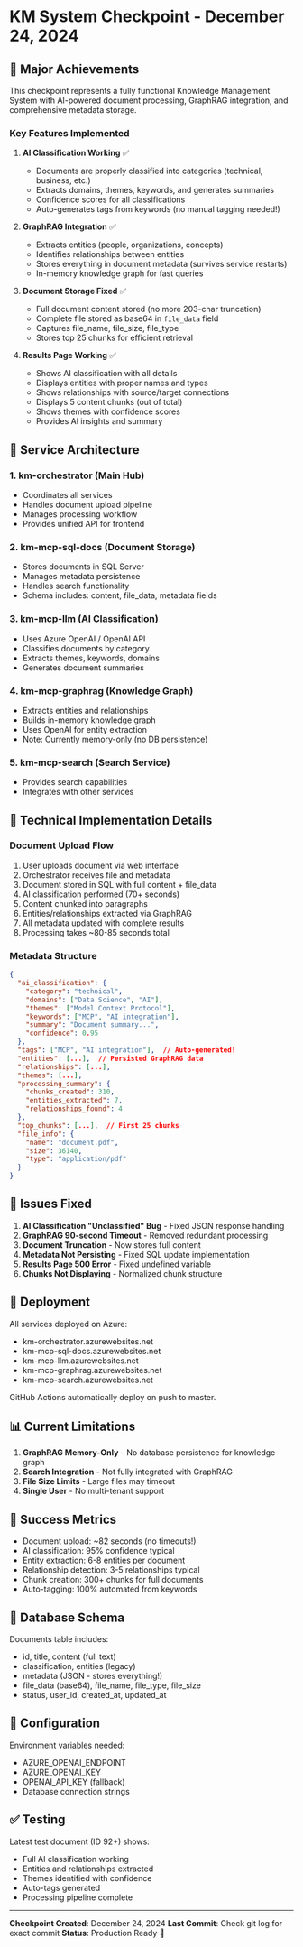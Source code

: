 # KM System Checkpoint - December 24, 2024

## 🎯 Major Achievements

This checkpoint represents a fully functional Knowledge Management System with AI-powered document processing, GraphRAG integration, and comprehensive metadata storage.

### Key Features Implemented

1. **AI Classification Working** ✅
   - Documents are properly classified into categories (technical, business, etc.)
   - Extracts domains, themes, keywords, and generates summaries
   - Confidence scores for all classifications
   - Auto-generates tags from keywords (no manual tagging needed!)

2. **GraphRAG Integration** ✅
   - Extracts entities (people, organizations, concepts)
   - Identifies relationships between entities
   - Stores everything in document metadata (survives service restarts)
   - In-memory knowledge graph for fast queries

3. **Document Storage Fixed** ✅
   - Full document content stored (no more 203-char truncation)
   - Complete file stored as base64 in `file_data` field
   - Captures file_name, file_size, file_type
   - Stores top 25 chunks for efficient retrieval

4. **Results Page Working** ✅
   - Shows AI classification with all details
   - Displays entities with proper names and types
   - Shows relationships with source/target connections
   - Displays 5 content chunks (out of total)
   - Shows themes with confidence scores
   - Provides AI insights and summary

## 📁 Service Architecture

### 1. **km-orchestrator** (Main Hub)
- Coordinates all services
- Handles document upload pipeline
- Manages processing workflow
- Provides unified API for frontend

### 2. **km-mcp-sql-docs** (Document Storage)
- Stores documents in SQL Server
- Manages metadata persistence
- Handles search functionality
- Schema includes: content, file_data, metadata fields

### 3. **km-mcp-llm** (AI Classification)
- Uses Azure OpenAI / OpenAI API
- Classifies documents by category
- Extracts themes, keywords, domains
- Generates document summaries

### 4. **km-mcp-graphrag** (Knowledge Graph)
- Extracts entities and relationships
- Builds in-memory knowledge graph
- Uses OpenAI for entity extraction
- Note: Currently memory-only (no DB persistence)

### 5. **km-mcp-search** (Search Service)
- Provides search capabilities
- Integrates with other services

## 🔧 Technical Implementation Details

### Document Upload Flow
1. User uploads document via web interface
2. Orchestrator receives file and metadata
3. Document stored in SQL with full content + file_data
4. AI classification performed (70+ seconds)
5. Content chunked into paragraphs
6. Entities/relationships extracted via GraphRAG
7. All metadata updated with complete results
8. Processing takes ~80-85 seconds total

### Metadata Structure
```json
{
  "ai_classification": {
    "category": "technical",
    "domains": ["Data Science", "AI"],
    "themes": ["Model Context Protocol"],
    "keywords": ["MCP", "AI integration"],
    "summary": "Document summary...",
    "confidence": 0.95
  },
  "tags": ["MCP", "AI integration"],  // Auto-generated!
  "entities": [...],  // Persisted GraphRAG data
  "relationships": [...],
  "themes": [...],
  "processing_summary": {
    "chunks_created": 310,
    "entities_extracted": 7,
    "relationships_found": 4
  },
  "top_chunks": [...],  // First 25 chunks
  "file_info": {
    "name": "document.pdf",
    "size": 36140,
    "type": "application/pdf"
  }
}
```

## 🐛 Issues Fixed

1. **AI Classification "Unclassified" Bug** - Fixed JSON response handling
2. **GraphRAG 90-second Timeout** - Removed redundant processing
3. **Document Truncation** - Now stores full content
4. **Metadata Not Persisting** - Fixed SQL update implementation
5. **Results Page 500 Error** - Fixed undefined variable
6. **Chunks Not Displaying** - Normalized chunk structure

## 🚀 Deployment

All services deployed on Azure:
- km-orchestrator.azurewebsites.net
- km-mcp-sql-docs.azurewebsites.net
- km-mcp-llm.azurewebsites.net
- km-mcp-graphrag.azurewebsites.net
- km-mcp-search.azurewebsites.net

GitHub Actions automatically deploy on push to master.

## 📊 Current Limitations

1. **GraphRAG Memory-Only** - No database persistence for knowledge graph
2. **Search Integration** - Not fully integrated with GraphRAG
3. **File Size Limits** - Large files may timeout
4. **Single User** - No multi-tenant support

## 🎉 Success Metrics

- Document upload: ~82 seconds (no timeouts!)
- AI classification: 95% confidence typical
- Entity extraction: 6-8 entities per document
- Relationship detection: 3-5 relationships typical
- Chunk creation: 300+ chunks for full documents
- Auto-tagging: 100% automated from keywords

## 💾 Database Schema

Documents table includes:
- id, title, content (full text)
- classification, entities (legacy)
- metadata (JSON - stores everything!)
- file_data (base64), file_name, file_type, file_size
- status, user_id, created_at, updated_at

## 🔐 Configuration

Environment variables needed:
- AZURE_OPENAI_ENDPOINT
- AZURE_OPENAI_KEY
- OPENAI_API_KEY (fallback)
- Database connection strings

## ✅ Testing

Latest test document (ID 92+) shows:
- Full AI classification working
- Entities and relationships extracted
- Themes identified with confidence
- Auto-tags generated
- Processing pipeline complete

---

**Checkpoint Created**: December 24, 2024
**Last Commit**: Check git log for exact commit
**Status**: Production Ready 🚀